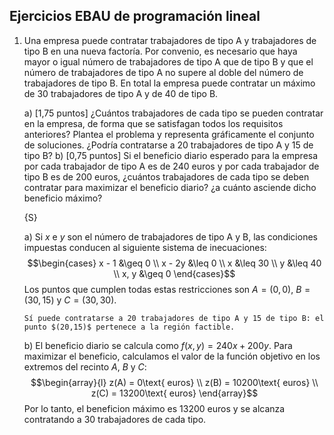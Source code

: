 Ejercicios EBAU de programación lineal
--------------------------------------

1.  Una empresa puede contratar trabajadores de tipo A y trabajadores de tipo B en una nueva factoría. Por convenio,
    es necesario que haya mayor o igual número de trabajadores de tipo A que de tipo B y que el número de
    trabajadores de tipo A no supere al doble del número de trabajadores de tipo B. En total la empresa puede
    contratar un máximo de 30 trabajadores de tipo A y de 40 de tipo B.

    a)  [1,75 puntos] ¿Cuántos trabajadores de cada tipo se pueden contratar en la empresa, de forma que se satisfagan
        todos los requisitos anteriores? Plantea el problema y representa gráficamente el conjunto de soluciones.
        ¿Podría contratarse a 20 trabajadores de tipo A y 15 de tipo B?
    b)  [0,75 puntos] Si el beneficio diario esperado para la empresa por cada trabajador de tipo A es de 240 euros
        y por cada trabajador de tipo B es de 200 euros, ¿cuántos trabajadores de cada tipo se deben contratar para
        maximizar el beneficio diario? ¿a cuánto asciende dicho beneficio máximo?

    {S}

    a)  Si $x$ e $y$ son el número de trabajadores de tipo A y B, las condiciones impuestas conducen al siguiente
        sistema de inecuaciones:
        $$\begin{cases}
            x - 1   &\geq 0 \\
            x - 2y  &\leq 0 \\
            x       &\leq 30 \\
            y       &\leq 40 \\
            x, y    &\geq 0
        \end{cases}$$
        Los puntos que cumplen todas estas restricciones son $A = (0,0)$, $B = (30,15)$ y $C = (30,30)$.

        Sí puede contratarse a 20 trabajadores de tipo A y 15 de tipo B: el punto $(20,15)$ pertenece a la región factible.
    
    b)  El beneficio diario se calcula como $f(x,y) = 240x + 200y$. Para maximizar el beneficio, calculamos el valor
        de la función objetivo en los extremos del recinto $A$, $B$ y $C$:
        $$\begin{array}{l}
            z(A) = 0\text{ euros} \\
            z(B) = 10200\text{ euros} \\
            z(C) = 13200\text{ euros}
        \end{array}$$
        Por lo tanto, el beneficion máximo es 13200 euros y se alcanza contratando a 30 trabajadores de cada tipo.